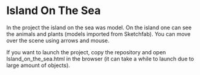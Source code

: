 # Island On The Sea

In the project the island on the sea was model. On the island one can see the animals and plants (models imported from Sketchfab). You can move over the scene using arrows and mouse.

If you want to launch the project, copy the repository and open Island_on_the_sea.html in the browser (it can take a while to launch due to large amount of objects).

